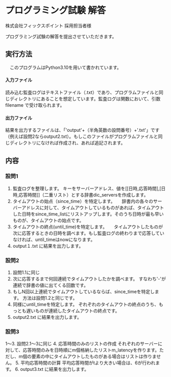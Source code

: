 # プログラミング試験 解答

株式会社フィックスポイント 採用担当者様

プログラミング試験の解答を提出させていただきます。

## 実行方法
　このプログラムはPython3.10を用いて書かれています。
 #### 入力ファイル
 読み込む監査ログはテキストファイル（.txt）であり、プログラムファイルと同じディレクトリにあることを想定しています。監査ログは関数において、引数 filename で受け取られます。
 #### 出力ファイル
 結果を出力するファイルは、「'output'+（半角英数の設問番号）+'.txt'」です（例えば設問2ならoutput2.txt）。もしこのファイルがプログラムファイルと同じディレクトリになければ作成され、あれば追記されます。

## 内容
### 設問1
1. 監査ログを整理します。  キーをサーバーアドレス、値を[[日時,応答時間],[日時,応答時間]]（二重リスト）とする辞書dic_serversを作成します。
2. タイムアウトの始点（since_time）を特定します。　　辞書内の各々のサーバーアドレスに対して、タイムアウトしているものがあれば、タイムアウトした日時をsince_time_listにリストアップします。そのうち日時が最も早いものが、タイムアウトの始点です。
3. タイムアウトの終点(until_time)を特定します。　　タイムアウトしたものが次に応答するときの日時を調べます。もし監査ログの終わりまで応答していなければ、until_timeはnowになります。
4. output１.txt に結果を出力します。

### 設問2
1. 設問1.1に同じ
2. 次に応答するまで何回連続でタイムアウトしたかを調べます。  すなわち'-'が連続で辞書の値に出てくる回数です。
3. もしN回以上連続でタイムアウトしているならば、since_timeを特定します。  方法は設問1.2と同じです。
4. 同様にuntil_timeを特定します。  ぞれぞれのタイムアウトの終点のうち、もっとも遅いものが連続したタイムアウトの終点です。
5. output2.txt に結果を出力します。

### 設問3
1〜3. 設問2.1〜3に同じ
4. 応答時間のみのリストの作成  それぞれのサーバーに対して、応答時間のみを日時順にm個格納したリストm_latencyを作ります。ただし、m個の要素の中にタイムアウトしたものがある場合はリストは作りません。
5. 平均応答時間の計算  平均応答時間がtより大きい場合は、6が行われます。
6. output3.txt に結果を出力します。
